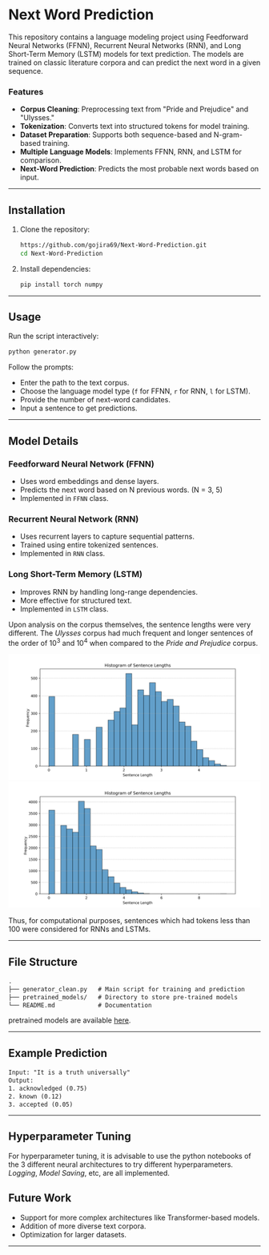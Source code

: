 # Next Word Prediction

This repository contains a language modeling project using Feedforward Neural Networks (FFNN), Recurrent Neural Networks (RNN), and Long Short-Term Memory (LSTM) models for text prediction. The models are trained on classic literature corpora and can predict the next word in a given sequence.

### Features

- **Corpus Cleaning**: Preprocessing text from "Pride and Prejudice" and "Ulysses."
- **Tokenization**: Converts text into structured tokens for model training.
- **Dataset Preparation**: Supports both sequence-based and N-gram-based training.
- **Multiple Language Models**: Implements FFNN, RNN, and LSTM for comparison.
- **Next-Word Prediction**: Predicts the most probable next words based on input.

---

## Installation

1. Clone the repository:

   ```bash
   https://github.com/gojira69/Next-Word-Prediction.git
   cd Next-Word-Prediction
   ```

2. Install dependencies:
   ```bash
   pip install torch numpy
   ```

---

## Usage

Run the script interactively:

```bash
python generator.py
```

Follow the prompts:

- Enter the path to the text corpus.
- Choose the language model type (`f` for FFNN, `r` for RNN, `l` for LSTM).
- Provide the number of next-word candidates.
- Input a sentence to get predictions.

---

## Model Details

### Feedforward Neural Network (FFNN)

- Uses word embeddings and dense layers.
- Predicts the next word based on N previous words. (N = 3, 5)
- Implemented in `FFNN` class.

### Recurrent Neural Network (RNN)

- Uses recurrent layers to capture sequential patterns.
- Trained using entire tokenized sentences.
- Implemented in `RNN` class.

### Long Short-Term Memory (LSTM)

- Improves RNN by handling long-range dependencies.
- More effective for structured text.
- Implemented in `LSTM` class.

Upon analysis on the corpus themselves, the sentence lengths were very different. The _Ulysses_ corpus had much frequent and longer sentences of the order of 10<sup>3</sup> and 10<sup>4</sup> when compared to the _Pride and Prejudice_ corpus.

![alt text](sentence_length_papc.png)
![alt text](sentence_length_uc.png)

Thus, for computational purposes, sentences which had tokens less than 100 were considered for RNNs and LSTMs.

---

## File Structure

```
.
├── generator_clean.py   # Main script for training and prediction
├── pretrained_models/   # Directory to store pre-trained models
└── README.md            # Documentation
```

pretrained models are available [here](https://drive.google.com/drive/folders/15kmj1GT8hqqvSpKLlAwI7jN9KCZT30tJ?usp=sharing).

---

## Example Prediction

```
Input: "It is a truth universally"
Output:
1. acknowledged (0.75)
2. known (0.12)
3. accepted (0.05)
```

---

## Hyperparameter Tuning

For hyperparameter tuning, it is advisable to use the python notebooks of the 3 different neural architectures to try different hyperparameters. _Logging_, _Model Saving_, etc, are all implemented.

## Future Work

- Support for more complex architectures like Transformer-based models.
- Addition of more diverse text corpora.
- Optimization for larger datasets.

---
